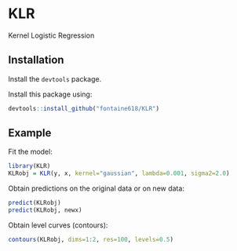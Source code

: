 # KLR

Kernel Logistic Regression

## Installation

Install the `devtools` package.

Install this package using:
```R
devtools::install_github("fontaine618/KLR")
```

## Example

Fit the model:
```R
library(KLR)
KLRobj = KLR(y, x, kernel="gaussian", lambda=0.001, sigma2=2.0)
```
Obtain predictions on the original data or on new data:
```R
predict(KLRobj)
predict(KLRobj, newx)
```
Obtain level curves (contours):
```R
contours(KLRobj, dims=1:2, res=100, levels=0.5)
```